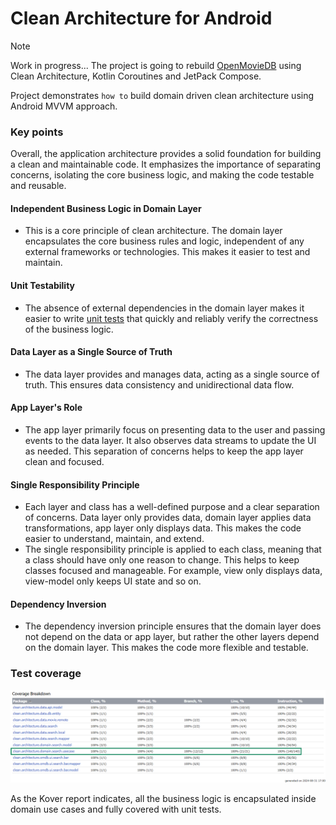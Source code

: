# Clean Architecture for Android
> [!NOTE]
> Work in progress... The project is going to rebuild [OpenMovieDB](https://github.com/AntonShapovalov/Open-Movie-DB) using Clean Architecture, Kotlin Coroutines and JetPack Compose.

Project demonstrates `how to` build domain driven clean architecture using Android MVVM approach. 

### Key points
Overall, the application architecture provides a solid foundation for building a clean and maintainable code. It emphasizes the importance of separating concerns, isolating the core business logic, and making the code testable and reusable.

#### Independent Business Logic in Domain Layer
* This is a core principle of clean architecture. The domain layer encapsulates the core business rules and logic, independent of any external frameworks or technologies. This makes it easier to test and maintain.

#### Unit Testability
* The absence of external dependencies in the domain layer makes it easier to write [unit tests](#test-coverage) that quickly and reliably verify the correctness of the business logic.

#### Data Layer as a Single Source of Truth
* The data layer provides and manages data, acting as a single source of truth. This ensures data consistency and unidirectional data flow.

#### App Layer's Role
* The app layer primarily focus on presenting data to the user and passing events to the data layer. It also observes data streams to update the UI as needed. This separation of concerns helps to keep the app layer clean and focused.

#### Single Responsibility Principle
* Each layer and class has a well-defined purpose and a clear separation of concerns. Data layer only provides data, domain layer applies data transformations, app layer only displays data. This makes the code easier to understand, maintain, and extend.
* The single responsibility principle is applied to each class, meaning that a class should have only one reason to change. This helps to keep classes focused and manageable. For example, view only displays data, view-model only keeps UI state and so on.

#### Dependency Inversion
* The dependency inversion principle ensures that the domain layer does not depend on the data or app layer, but rather the other layers depend on the domain layer. This makes the code more flexible and testable.

### Test coverage
![link](screenshots/kover-report.png)

As the Kover report indicates, all the business logic is encapsulated inside domain use cases and fully covered with unit tests.

